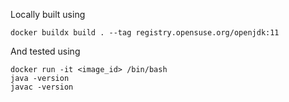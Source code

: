 Locally built using

```console
docker buildx build . --tag registry.opensuse.org/openjdk:11
```

And tested using

```console
docker run -it <image_id> /bin/bash
java -version
javac -version
```
